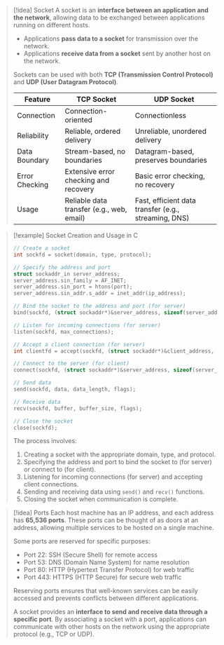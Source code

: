 > [!idea] Socket
> A socket is an **interface between an application and the network**, allowing data to be exchanged between applications running on different hosts.
>
> - Applications **pass data to a socket** for transmission over the network.
> - Applications **receive data from a socket** sent by another host on the network.
> 
> Sockets can be used with both **TCP (Transmission Control Protocol)** and **UDP (User Datagram Protocol)**.
>
> | Feature | TCP Socket | UDP Socket |
> |---------|------------|------------|
> | Connection | Connection-oriented | Connectionless |
> | Reliability | Reliable, ordered delivery | Unreliable, unordered delivery |
> | Data Boundary | Stream-based, no boundaries | Datagram-based, preserves boundaries |
> | Error Checking | Extensive error checking and recovery | Basic error checking, no recovery |
> | Usage | Reliable data transfer (e.g., web, email) | Fast, efficient data transfer (e.g., streaming, DNS) |

> [!example] Socket Creation and Usage in C
> 
> ```c
> // Create a socket
> int sockfd = socket(domain, type, protocol);
> 
> // Specify the address and port
> struct sockaddr_in server_address;
> server_address.sin_family = AF_INET;
> server_address.sin_port = htons(port);
> server_address.sin_addr.s_addr = inet_addr(ip_address);
> 
> // Bind the socket to the address and port (for server)
> bind(sockfd, (struct sockaddr*)&server_address, sizeof(server_address));
> 
> // Listen for incoming connections (for server)
> listen(sockfd, max_connections);
> 
> // Accept a client connection (for server)
> int clientfd = accept(sockfd, (struct sockaddr*)&client_address, &client_address_length);
> 
> // Connect to the server (for client)
> connect(sockfd, (struct sockaddr*)&server_address, sizeof(server_address));
> 
> // Send data
> send(sockfd, data, data_length, flags);
> 
> // Receive data
> recv(sockfd, buffer, buffer_size, flags);
> 
> // Close the socket
> close(sockfd);
> ```
>
> The process involves:
> 1. Creating a socket with the appropriate domain, type, and protocol.
> 2. Specifying the address and port to bind the socket to (for server) or connect to (for client).
> 3. Listening for incoming connections (for server) and accepting client connections.
> 4. Sending and receiving data using `send()` and `recv()` functions.
> 5. Closing the socket when communication is complete.

> [!idea] Ports
> Each host machine has an IP address, and each address has **65,536 ports**. These ports can be thought of as doors at an address, allowing multiple services to be hosted on a single machine.
> 
> Some ports are reserved for specific purposes:
> - Port 22: SSH (Secure Shell) for remote access
> - Port 53: DNS (Domain Name System) for name resolution
> - Port 80: HTTP (Hypertext Transfer Protocol) for web traffic
> - Port 443: HTTPS (HTTP Secure) for secure web traffic
> 
> Reserving ports ensures that well-known services can be easily accessed and prevents conflicts between different applications.
> 
> A socket provides an **interface to send and receive data through a specific port**. By associating a socket with a port, applications can communicate with other hosts on the network using the appropriate protocol (e.g., TCP or UDP).

